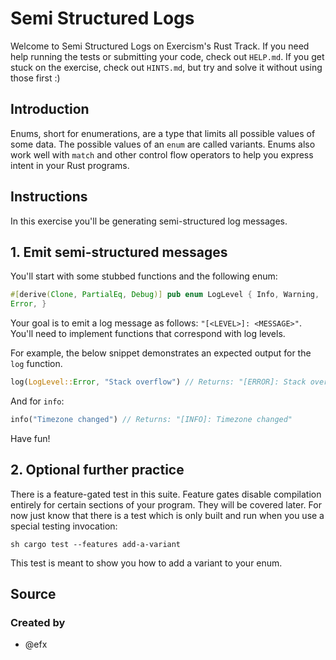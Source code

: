 # Semi Structured Logs

Welcome to Semi Structured Logs on Exercism's Rust Track. If you need help
running the tests or submitting your code, check out `HELP.md`. If you get
stuck on the exercise, check out `HINTS.md`, but try and solve it without using
those first :)

## Introduction

Enums, short for enumerations, are a type that limits all possible values of
some data. The possible values of an `enum` are called variants. Enums also
work well with `match` and other control flow operators to help you express
intent in your Rust programs.

## Instructions

In this exercise you'll be generating semi-structured log messages.

## 1. Emit semi-structured messages

You'll start with some stubbed functions and the following enum:

```rust
#[derive(Clone, PartialEq, Debug)] pub enum LogLevel { Info, Warning,
Error, }
```

Your goal is to emit a log message as follows: `"[<LEVEL>]: <MESSAGE>"`. You'll
need to implement functions that correspond with log levels.

For example, the below snippet demonstrates an expected output for the `log`
function.

```rust
log(LogLevel::Error, "Stack overflow") // Returns: "[ERROR]: Stack overflow"
```

And for `info`:

```rust
info("Timezone changed") // Returns: "[INFO]: Timezone changed"
```

Have fun!

## 2. Optional further practice

There is a feature-gated test in this suite. Feature gates disable compilation
entirely for certain sections of your program. They will be covered later. For
now just know that there is a test which is only built and run when you use a
special testing invocation:

`sh cargo test --features add-a-variant `

This test is meant to show you how to add a variant to your enum.

## Source

### Created by

- @efx
